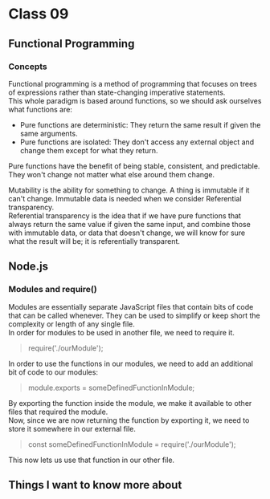 # Class 09

## Functional Programming

### Concepts

Functional programming is a method of programming that focuses on trees of expressions rather than state-changing imperative statements.  
This whole paradigm is based around functions, so we should ask ourselves what functions are:

- Pure functions are deterministic: They return the same result if given the same arguments.
- Pure functions are isolated: They don't access any external object and change them except for what they return.

Pure functions have the benefit of being stable, consistent, and predictable. They won't change not matter what else around them change.  

Mutability is the ability for something to change. A thing is immutable if it can't change. Immutable data is needed when we consider Referential transparency.  
Referential transparency is the idea that if we have pure functions that always return the same value if given the same input, and combine those with immutable data, or data that doesn't change, we will know for sure what the result will be; it is referentially transparent.

## Node.js

### Modules and require()

Modules are essentially separate JavaScript files that contain bits of code that can be called whenever. They can be used to simplify or keep short the complexity or length of any single file.  
In order for modules to be used in another file, we need to require it.

> require('./ourModule');

In order to use the functions in our modules, we need to add an additional bit of code to our modules:

> module.exports = someDefinedFunctionInModule;

By exporting the function inside the module, we make it available to other files that required the module.  
Now, since we are now returning the function by exporting it, we need to store it somewhere in our external file.

> const someDefinedFunctionInModule = require('./ourModule');

This now lets us use that function in our other file.

## Things I want to know more about

